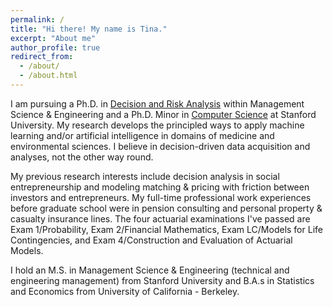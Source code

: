 ```yaml
---
permalink: /
title: "Hi there! My name is Tina."
excerpt: "About me"
author_profile: true
redirect_from: 
  - /about/
  - /about.html
---
```


I am pursuing a Ph.D. in [Decision and Risk Analysis](https://dara.stanford.edu/) within Management Science & Engineering and a Ph.D. Minor in [Computer Science](https://cs.stanford.edu/) at Stanford University. My research develops the principled ways to apply machine learning and/or artificial intelligence in domains of medicine and environmental sciences. I believe in decision-driven data acquisition and analyses, not the other way round. 

My previous research interests include decision analysis in social entrepreneurship and modeling matching & pricing with friction between investors and entrepreneurs. My full-time professional work experiences before graduate school were in pension consulting and personal property & casualty insurance lines. The four actuarial examinations I've passed are Exam 1/Probability, Exam 2/Financial Mathematics, Exam LC/Models for Life Contingencies, and Exam 4/Construction and Evaluation of Actuarial Models.

I hold an M.S. in Management Science & Engineering (technical and engineering management) from Stanford University and B.A.s in Statistics and Economics from University of California - Berkeley. 